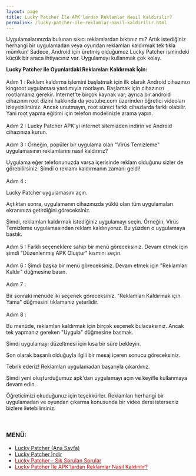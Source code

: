 ```yaml
---
layout: page
title: Lucky Patcher İle APK'lardan Reklamlar Nasıl Kaldırılır?
permalink: /lucky-patcher-ile-reklamlar-nasil-kaldirilir.html
---
```


Uygulamalarınızda bulunan sıkıcı reklamlardan bıktınız mı?
Artık istediğiniz herhangi bir uygulamadan veya oyundan reklamları kaldırmak tek tıkla mümkün!
Sadece, Android için üretmiş olduğumuz Lucky Patcher ismindeki küçük bir araca ihtiyacınız var.
Uygulamayı kullanmak çok kolay.


<b>Lucky Patcher ile Oyunlardaki Reklamları Kaldırmak İçin:</b><br /><br />
Adım 1 :
Reklam kaldırma işlemini başlatmak için ilk olarak Android cihazınızı kingroot uygulaması yardımıyla rootlayın.
Başlamak için cihazınızı rootlamanız gerekir. Internet'te birçok kaynak var; ayrıca bir android cihazının root dizini hakkında da youtube.com üzerinden öğretici videoları izleyebilirsiniz. Ancak unutmayın, root süreci farklı cihazlarda farklı olabilir. Yani root yapma eğitimi için telefon modelinizle arama yapın.
<br /><br />
Adım 2 :
Lucky Patcher APK'yi internet sitemizden indirin ve Android cihazınıza kurun.
<br /><br />
Adım 3 :
Örneğin, popüler bir uygulama olan "Virüs Temizleme" uygulamasının reklamlarını nasıl kaldırırız?

Uygulama eğer telefonunuzda varsa içerisinde reklam olduğunu sizler de görebilirsiniz. Şimdi o reklamı kaldırmanın zamanı geldi!
<br /><br />
Adım 4 :

Lucky Patcher uygulamasını açın.

Açtıktan sonra, uygulamanın cihazınızda yüklü olan tüm uygulamaları ekranınıza getirdiğini göreceksiniz.

Şimdi, reklamları kaldırmak istediğiniz uygulamayı seçin. Örneğin, Virüs Temizleme uygulamasından reklam kaldırıyoruz. Bu yüzden o uygulamaya bastık.
<br /><br />
Adım 5 :
Farklı seçeneklere sahip bir menü göreceksiniz. Devam etmek için şimdi "Düzenlenmiş APK Oluştur" kısmını seçin.
<br /><br />
Adım 6 :
Şimdi başka bir menü göreceksiniz. Devam etmek için "Reklamları Kaldır" düğmesine basın.
<br /><br />
Adım 7 :

Bir sonraki menüde iki seçenek göreceksiniz. "Reklamları Kaldırmak için Yama" düğmesini tıklamanız yeterlidir.
<br /><br />
Adım 8 :

Bu menüde, reklamları kaldırmak için birçok seçenek bulacaksınız. Ancak tek yapmanız gereken "Uygula" düğmesine basmak.

Şimdi uygulamayı düzeltmesi için kısa bir süre bekleyin.

Son olarak başarılı olduğuyla ilgili bir mesaj içeren sonucu göreceksiniz.

Tebrik ederiz! Reklamları uygulamadan başarıyla çıkardınız.

Şimdi yeni oluşturduğumuz apk'dan uygulamayı açın ve keyifle kullanmaya devam edin.


Öğreticimizi okuduğunuz için teşekkürler. Reklamları herhangi bir uygulamadan ve oyundan çıkarma konusunda bir video dersi isterseniz bizlere iletebilirsiniz.

<br /><script async src="//pagead2.googlesyndication.com/pagead/js/adsbygoogle.js"></script>
<!-- KingBaglanti -->
<ins class="adsbygoogle"
     style="display:block"
     data-ad-client="ca-pub-7942429830883405"
     data-ad-slot="4590880399"
     data-ad-format="link"></ins>
<script>
(adsbygoogle = window.adsbygoogle || []).push({});
</script>
       
<h3>MENÜ:</h3>
<ul>
<li><a href="http://www.luckypatcher.mobi">Lucky Patcher (Ana Sayfa)</a></li>
<li><a href="http://www.luckypatcher.mobi/p/lucky-patcher-apk-ucretsiz-indir.html/">Lucky Patcher İndir</a></li>
<li><a href="<a href="http://www.luckypatcher.mobi/2017/01/lucky-patcher-apk.html"><span style="color: #cc0000;">Lucky Patcher - Sık Sorulan Sorular</span></a>
</a></li>
<li><a href="http://www.luckypatcher.mobi/lucky-patcher-ile-reklamlar-nasil-kaldirilir.html"><span style="color: #cc0000;">Lucky Patcher İle APK'lardan Reklamlar Nasıl Kaldırılır?</span></a>
</li>
</ul>
